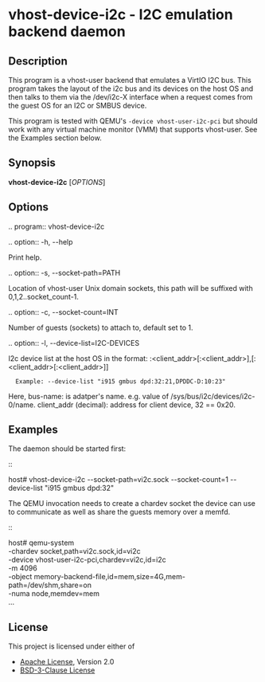# vhost-device-i2c - I2C emulation backend daemon

## Description
This program is a vhost-user backend that emulates a VirtIO I2C bus.
This program takes the layout of the i2c bus and its devices on the host
OS and then talks to them via the /dev/i2c-X interface when a request
comes from the guest OS for an I2C or SMBUS device.

This program is tested with QEMU's `-device vhost-user-i2c-pci` but should
work with any virtual machine monitor (VMM) that supports vhost-user. See the
Examples section below.

## Synopsis

**vhost-device-i2c** [*OPTIONS*]

## Options

.. program:: vhost-device-i2c

.. option:: -h, --help

  Print help.

.. option:: -s, --socket-path=PATH

  Location of vhost-user Unix domain sockets, this path will be suffixed with
  0,1,2..socket_count-1.

.. option:: -c, --socket-count=INT

  Number of guests (sockets) to attach to, default set to 1.

.. option:: -l, --device-list=I2C-DEVICES

  I2c device list at the host OS in the format:
      <bus-name>:<client_addr>[:<client_addr>],[<bus-name>:<client_addr>[:<client_addr>]]

      Example: --device-list "i915 gmbus dpd:32:21,DPDDC-D:10:23"

  Here,
      bus-name: is adatper's name. e.g. value of /sys/bus/i2c/devices/i2c-0/name.
      client_addr (decimal): address for client device, 32 == 0x20.

## Examples

The daemon should be started first:

::

  host# vhost-device-i2c --socket-path=vi2c.sock --socket-count=1 --device-list "i915 gmbus dpd:32"

The QEMU invocation needs to create a chardev socket the device can
use to communicate as well as share the guests memory over a memfd.

::

  host# qemu-system \
      -chardev socket,path=vi2c.sock,id=vi2c \
      -device vhost-user-i2c-pci,chardev=vi2c,id=i2c \
      -m 4096 \
      -object memory-backend-file,id=mem,size=4G,mem-path=/dev/shm,share=on \
      -numa node,memdev=mem \
      ...

## License

This project is licensed under either of

- [Apache License](http://www.apache.org/licenses/LICENSE-2.0), Version 2.0
- [BSD-3-Clause License](https://opensource.org/licenses/BSD-3-Clause)
